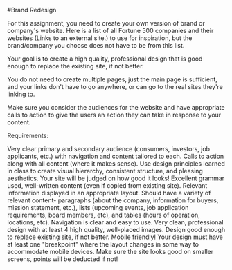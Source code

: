 #Brand Redesign

For this assignment, you need to create your own version of brand or company's website. Here is a list of all Fortune 500 companies and their websites (Links to an external site.) to use for inspiration, but the brand/company you choose does not have to be from this list. 

Your goal is to create a high quality, professional design that is good enough to replace the existing site, if not better.

You do not need to create multiple pages, just the main page is sufficient, and your links don't have to go anywhere, or can go to the real sites they're linking to.

Make sure you consider the audiences for the website and have appropriate calls to action to give the users an action they can take in response to your content.

Requirements:

Very clear primary and secondary audience (consumers, investors, job applicants, etc.) with navigation and content tailored to each. Calls to action along with all content (where it makes sense).
Use design principles learned in class to create visual hierarchy, consistent structure, and pleasing aesthetics. Your site will be judged on how good it looks!
Excellent grammar used, well-written content (even if copied from existing site).
Relevant information displayed in an appropriate layout.
Should have a variety of relevant content- paragraphs (about the company, information for buyers, mission statement, etc.), lists (upcoming events, job application requirements, board members, etc), and tables (hours of operation, locations, etc).
Navigation is clear and easy to use.
Very clean, professional design with at least 4 high quality, well-placed images. Design good enough to replace existing site, if not better.
Mobile friendly! Your design must have at least one "breakpoint" where the layout changes in some way to accommodate mobile devices. Make sure the site looks good on smaller screens, points will be deducted if not!
